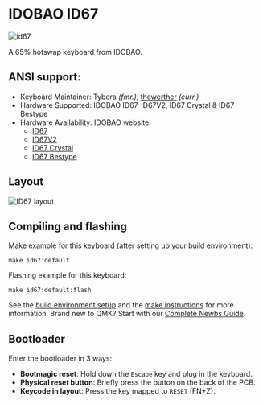 # IDOBAO ID67

![id67](https://idobao.github.io/assets/img/idobao-id67.png)

A 65% hotswap keyboard from IDOBAO.

## ANSI support:

* Keyboard Maintainer: Tybera *(fmr.)*, [thewerther](https://github.com/thewerther) *(curr.)*
* Hardware Supported: IDOBAO ID67, ID67V2, ID67 Crystal & ID67 Bestype
* Hardware Availability: IDOBAO website: 
  * [ID67](https://www.idobao.net/products/idobao-id67-65-hot-swappable-mechanical-keyboard-kit-1)
  * [ID67V2](https://idobao.net/products/idobao-id67v2-65-hot-swappable-mechanical-keyboard-kit)
  * [ID67 Crystal](https://idobao.net/products/idobao-id67-crystal-keyboard-kit-gasket-mount-version)
  * [ID67 Bestype](https://idobao.net/products/idobao-id67-bestype-keyboard-kit-aluminum-with-brass-weight)

## Layout

![ID67 layout](https://idobao.github.io/kle/idobao-id67.png)


## Compiling and flashing

Make example for this keyboard (after setting up your build environment):

    make id67:default

Flashing example for this keyboard:

    make id67:default:flash

See the [build environment setup](https://docs.qmk.fm/#/getting_started_build_tools) and the [make instructions](https://docs.qmk.fm/#/getting_started_make_guide) for more information. Brand new to QMK? Start with our [Complete Newbs Guide](https://docs.qmk.fm/#/newbs).

## Bootloader

Enter the bootloader in 3 ways:

* **Bootmagic reset**: Hold down the `Escape` key and plug in the keyboard.
* **Physical reset button**: Briefly press the button on the back of the PCB.
* **Keycode in layout**: Press the key mapped to `RESET` (FN+Z).
